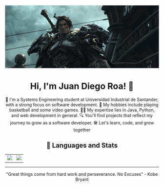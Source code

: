 <p align="center">
    <img src="https://raw.githubusercontent.com/gpintoruiz/gpintoruiz/main/varian_wrynn.gif" alt="Varian Wrynn"/>
</p>

<h1 align="center">Hi, I'm Juan Diego Roa! 👋</h1>

<p align="center">
🌟 I'm a Systems Engineering student at Universidad Industrial de Santander, with a strong focus on software development.
🏀 My hobbies include playing basketball and some video games.
🧑‍💻 My expertise lies in Java, Python, and web development in general.
🔍 You'll find projects that reflect my journey to grow as a software developer.
🛠️ Let's learn, code, and grow together
</p>

<h2 align="center">🚀 Languages and Stats</h2>

<table align="center">
  <tr>
    <td>
      <a href="https://github.com/JuanRoa785">
        <img height=200 src="https://github-readme-stats.vercel.app/api?username=JuanRoa785&show_icons=true&hide_border=true&theme=dark&hide=issues" />
      </a>
    </td>
    <td>
      <a href="https://github.com/JuanRoa785">
        <img height=200 src="https://github-readme-stats.vercel.app/api/top-langs?username=JuanRoa785&layout=compact&langs_count=8&hide_border=true&card_width=320&theme=dark" /> 
      </a>
    </td>
  </tr>
</table>

---

<p align="center">"Great things come from hard work and perseverance. No Excuses" - Kobe Bryant</p>

